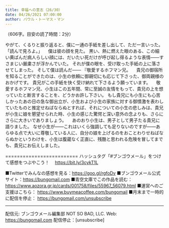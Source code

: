 ```yaml
---
title: 幸福への意志（26/30）
date: 04/26/2021 07:00:00
author: パウル・トーマス・マン
---
```


（606字。目安の読了時間：2分）

やがて、くるりと振り返ると、僕に一通の手紙を差し出して、ただ一言いった。
「読んで見ろよ。」
　僕は彼の顔を見た。
黒い、熱に燃えた眼のある、この細い黄ばんだ病人らしい顔には、だいたい死だけが呼び起し得るような表情――すさまじい厳粛さが浮かんでいた。
それが僕の眼を、受け取った手紙の上に落させてしまった。
そして僕は読んだ――
『敬愛するホフマン兄。
　貴兄の御宿所を知ることができたのは、小生の依頼に御親切にも応じて下さった、御両親様のおかげです。
貴兄がこの手紙を快く受け納れて下さるよう願っています。
　敬愛するホフマン兄、小生はこの五年間、常に至誠の友情をもって、貴兄の上を想っていたと断言することを、どうかお許し下さい。
もし貴兄にも小生にも心苦しかったあの日の急な御出立が、小生および小生の家族に対する御憤激を表わしていたものと推定せねばならぬとすれば、それについての小生の悲しみは、貴兄が小生に娘を懇望せられた時、小生の感じた驚愕と深い意外の念よりも、さらにさらに大きいでありましょう。
　あのおり小生は、男子として男子たる貴兄に語りました。
なぜ小生が――これはいくら強調しても足りないのですが――あらゆる点で大いに尊敬している人に、自分の娘を上げるのをおことわりせねばならぬかというわけを、小生は腹蔵なく正直に、残酷と思われる危険を冒してまでも、貴兄にお伝えしました。

=========================
ハッシュタグ「#ブンゴウメール」をつけて感想をつぶやこう！　
https://bit.ly/3cykT1L

■Twitterでみんなの感想を見る：https://goo.gl/rgfoDv
■ブンゴウメール公式サイト：https://bungomail.com
■青空文庫でこの作品を読む：https://www.aozora.gr.jp/cards/001758/files/55967_56079.html
■運営へのご支援はこちら： https://www.buymeacoffee.com/bungomail
■月末まで一時的に配信を停止： https://bungomail.com/unsubscribe

-------
配信元: ブンゴウメール編集部
NOT SO BAD, LLC.
Web: https://bungomail.com
配信停止：[unsubscribe]

